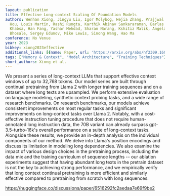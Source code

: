 ```yaml
---
layout: publication
title: Effective Long-context Scaling Of Foundation Models
authors: Wenhan Xiong, Jingyu Liu, Igor Molybog, Hejia Zhang, Prajjwal Bhargava, Rui
  Hou, Louis Martin, Rashi Rungta, Karthik Abinav Sankararaman, Barlas Oguz, Madian
  Khabsa, Han Fang, Yashar Mehdad, Sharan Narang, Kshitiz Malik, Angela Fan, Shruti
  Bhosale, Sergey Edunov, Mike Lewis, Sinong Wang, Hao Ma
conference: No Venue
year: 2023
bibkey: xiong2023effective
additional_links: [{name: Paper, url: 'https://arxiv.org/abs/hf2309.16039'}]
tags: ["Memory & Context", "Model Architecture", "Training Techniques"]
short_authors: Xiong et al.
---
```

We present a series of long-context LLMs that support effective context windows of up to 32,768 tokens. Our model series are built through continual pretraining from Llama 2 with longer training sequences and on a dataset where long texts are upsampled. We perform extensive evaluation on language modeling, synthetic context probing tasks, and a wide range of research benchmarks. On research benchmarks, our models achieve consistent improvements on most regular tasks and significant improvements on long-context tasks over Llama 2. Notably, with a cost-effective instruction tuning procedure that does not require human-annotated long instruction data, the 70B variant can already surpass gpt-3.5-turbo-16k's overall performance on a suite of long-context tasks. Alongside these results, we provide an in-depth analysis on the individual components of our method. We delve into Llama's position encodings and discuss its limitation in modeling long dependencies. We also examine the impact of various design choices in the pretraining process, including the data mix and the training curriculum of sequence lengths -- our ablation experiments suggest that having abundant long texts in the pretrain dataset is not the key to achieving strong performance, and we empirically verify that long context continual pretraining is more efficient and similarly effective compared to pretraining from scratch with long sequences.

https://huggingface.co/discussions/paper/6516292fc2aedaa7e69f9be2